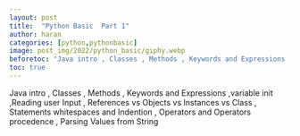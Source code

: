 ```yaml
---
layout: post
title:  "Python Basic  Part 1"
author: haran
categories: [python,pythonbasic]
image: post_img/2022/python_basic/giphy.webp
beforetoc: "Java intro , Classes , Methods , Keywords and Expressions ,variable init ,Reading user Input , References vs Objects vs Instances vs Class , Statements whitespaces and Indention , Operators and Operators procedence , Parsing Values from String"
toc: true
---
```


Java intro , Classes , Methods , Keywords and Expressions ,variable init ,Reading user Input , References vs Objects vs Instances vs Class , Statements whitespaces and Indention , Operators and Operators procedence , Parsing Values from String



